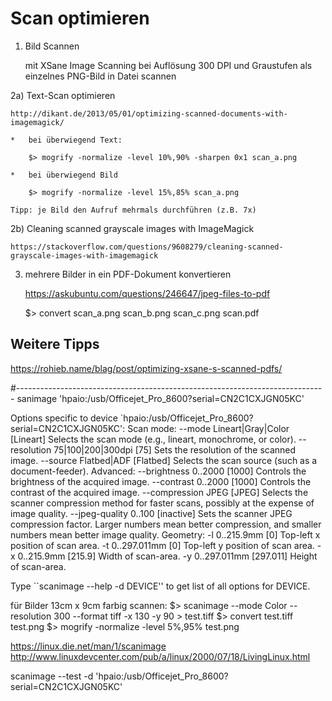 Scan optimieren
===============

1)  Bild Scannen

    mit XSane Image Scanning bei Auflösung 300 DPI und Graustufen als einzelnes 
    PNG-Bild in Datei scannen


2a) Text-Scan optimieren

    http://dikant.de/2013/05/01/optimizing-scanned-documents-with-imagemagick/

	*   bei überwiegend Text:
	
		$> mogrify -normalize -level 10%,90% -sharpen 0x1 scan_a.png

	*   bei überwiegend Bild
	
		$> mogrify -normalize -level 15%,85% scan_a.png

    Tipp: je Bild den Aufruf mehrmals durchführen (z.B. 7x)


2b) Cleaning scanned grayscale images with ImageMagick

    https://stackoverflow.com/questions/9608279/cleaning-scanned-grayscale-images-with-imagemagick


3)  mehrere Bilder in ein PDF-Dokument konvertieren

    https://askubuntu.com/questions/246647/jpeg-files-to-pdf

    $> convert scan_a.png scan_b.png scan_c.png scan.pdf


Weitere Tipps
-------------

https://rohieb.name/blag/post/optimizing-xsane-s-scanned-pdfs/



#-----------------------------------------------------------------------------
sanimage
'hpaio:/usb/Officejet_Pro_8600?serial=CN2C1CXJGN05KC'


Options specific to device `hpaio:/usb/Officejet_Pro_8600?serial=CN2C1CXJGN05KC':
  Scan mode:
    --mode Lineart|Gray|Color [Lineart]
        Selects the scan mode (e.g., lineart, monochrome, or color).
    --resolution 75|100|200|300dpi [75]
        Sets the resolution of the scanned image.
    --source Flatbed|ADF [Flatbed]
        Selects the scan source (such as a document-feeder).
  Advanced:
    --brightness 0..2000 [1000]
        Controls the brightness of the acquired image.
    --contrast 0..2000 [1000]
        Controls the contrast of the acquired image.
    --compression JPEG [JPEG]
        Selects the scanner compression method for faster scans, possibly at
        the expense of image quality.
    --jpeg-quality 0..100 [inactive]
        Sets the scanner JPEG compression factor. Larger numbers mean better
        compression, and smaller numbers mean better image quality.
  Geometry:
    -l 0..215.9mm [0]
        Top-left x position of scan area.
    -t 0..297.011mm [0]
        Top-left y position of scan area.
    -x 0..215.9mm [215.9]
        Width of scan-area.
    -y 0..297.011mm [297.011]
        Height of scan-area.

Type ``scanimage --help -d DEVICE'' to get list of all options for DEVICE.



für Bilder 13cm x 9cm farbig scannen:
$> scanimage --mode Color --resolution 300 --format tiff -x 130 -y 90 > test.tiff
$> convert test.tiff test.png
$> mogrify -normalize -level 5%,95% test.png

https://linux.die.net/man/1/scanimage
http://www.linuxdevcenter.com/pub/a/linux/2000/07/18/LivingLinux.html

scanimage --test -d 'hpaio:/usb/Officejet_Pro_8600?serial=CN2C1CXJGN05KC'